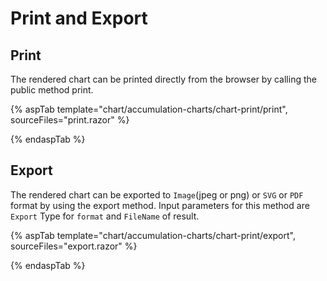 # Print and Export

## Print

The rendered chart can be printed directly from the browser by calling the public method print.

{% aspTab template="chart/accumulation-charts/chart-print/print", sourceFiles="print.razor" %}

{% endaspTab %}

## Export

The rendered chart can be exported to `Image`(jpeg or png) or `SVG` or `PDF` format by using the export method. Input parameters for this method are `Export` Type for `format` and `FileName` of result.

{% aspTab template="chart/accumulation-charts/chart-print/export", sourceFiles="export.razor" %}

{% endaspTab %}